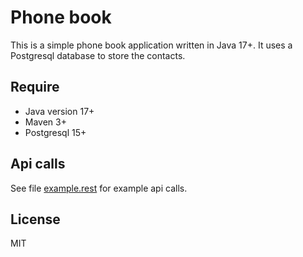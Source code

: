 Phone book
==========
This is a simple phone book application written in Java 17+. It uses a Postgresql database to store the contacts.

Require
----------

- Java version 17+
- Maven 3+
- Postgresql 15+

Api calls
----------
See file [example.rest](./example.rest) for example api calls.

License
----------
MIT